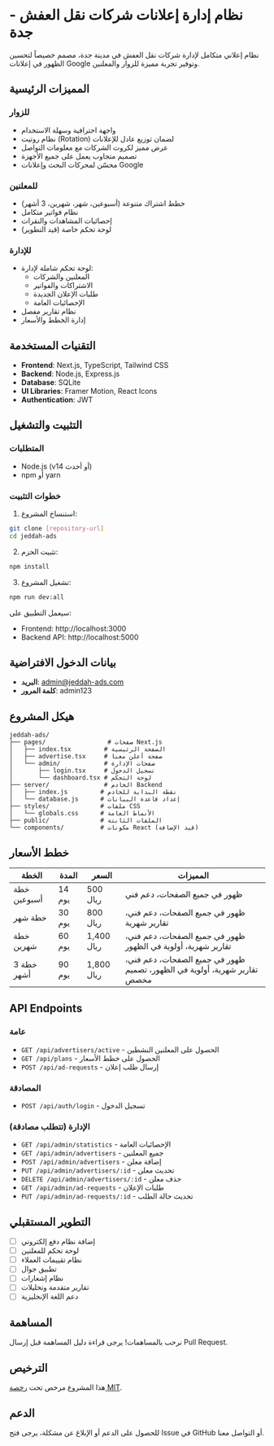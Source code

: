 # نظام إدارة إعلانات شركات نقل العفش - جدة

نظام إعلاني متكامل لإدارة شركات نقل العفش في مدينة جدة، مصمم خصيصاً لتحسين الظهور في إعلانات Google وتوفير تجربة مميزة للزوار والمعلنين.

## المميزات الرئيسية

### للزوار
- واجهة احترافية وسهلة الاستخدام
- نظام روتيت (Rotation) لضمان توزيع عادل للإعلانات
- عرض مميز لكروت الشركات مع معلومات التواصل
- تصميم متجاوب يعمل على جميع الأجهزة
- محسّن لمحركات البحث وإعلانات Google

### للمعلنين
- خطط اشتراك متنوعة (أسبوعين، شهر، شهرين، 3 أشهر)
- نظام فواتير متكامل
- إحصائيات المشاهدات والنقرات
- لوحة تحكم خاصة (قيد التطوير)

### للإدارة
- لوحة تحكم شاملة لإدارة:
  - المعلنين والشركات
  - الاشتراكات والفواتير
  - طلبات الإعلان الجديدة
  - الإحصائيات العامة
- نظام تقارير مفصل
- إدارة الخطط والأسعار

## التقنيات المستخدمة

- **Frontend**: Next.js, TypeScript, Tailwind CSS
- **Backend**: Node.js, Express.js
- **Database**: SQLite
- **UI Libraries**: Framer Motion, React Icons
- **Authentication**: JWT

## التثبيت والتشغيل

### المتطلبات
- Node.js (v14 أو أحدث)
- npm أو yarn

### خطوات التثبيت

1. استنساخ المشروع:
```bash
git clone [repository-url]
cd jeddah-ads
```

2. تثبيت الحزم:
```bash
npm install
```

3. تشغيل المشروع:
```bash
npm run dev:all
```

سيعمل التطبيق على:
- Frontend: http://localhost:3000
- Backend API: http://localhost:5000

## بيانات الدخول الافتراضية

- **البريد**: admin@jeddah-ads.com
- **كلمة المرور**: admin123

## هيكل المشروع

```
jeddah-ads/
├── pages/                 # صفحات Next.js
│   ├── index.tsx         # الصفحة الرئيسية
│   ├── advertise.tsx     # صفحة أعلن معنا
│   └── admin/            # صفحات الإدارة
│       ├── login.tsx     # تسجيل الدخول
│       └── dashboard.tsx # لوحة التحكم
├── server/               # الخادم Backend
│   ├── index.js         # نقطة البداية للخادم
│   └── database.js      # إعداد قاعدة البيانات
├── styles/              # ملفات CSS
│   └── globals.css      # الأنماط العامة
├── public/              # الملفات الثابتة
└── components/          # مكونات React (قيد الإضافة)
```

## خطط الأسعار

| الخطة | المدة | السعر | المميزات |
|------|-------|-------|-----------|
| خطة أسبوعين | 14 يوم | 500 ريال | ظهور في جميع الصفحات، دعم فني |
| خطة شهر | 30 يوم | 800 ريال | ظهور في جميع الصفحات، دعم فني، تقارير شهرية |
| خطة شهرين | 60 يوم | 1,400 ريال | ظهور في جميع الصفحات، دعم فني، تقارير شهرية، أولوية في الظهور |
| خطة 3 أشهر | 90 يوم | 1,800 ريال | ظهور في جميع الصفحات، دعم فني، تقارير شهرية، أولوية في الظهور، تصميم مخصص |

## API Endpoints

### عامة
- `GET /api/advertisers/active` - الحصول على المعلنين النشطين
- `GET /api/plans` - الحصول على خطط الأسعار
- `POST /api/ad-requests` - إرسال طلب إعلان

### المصادقة
- `POST /api/auth/login` - تسجيل الدخول

### الإدارة (تتطلب مصادقة)
- `GET /api/admin/statistics` - الإحصائيات العامة
- `GET /api/admin/advertisers` - جميع المعلنين
- `POST /api/admin/advertisers` - إضافة معلن
- `PUT /api/admin/advertisers/:id` - تحديث معلن
- `DELETE /api/admin/advertisers/:id` - حذف معلن
- `GET /api/admin/ad-requests` - طلبات الإعلان
- `PUT /api/admin/ad-requests/:id` - تحديث حالة الطلب

## التطوير المستقبلي

- [ ] إضافة نظام دفع إلكتروني
- [ ] لوحة تحكم للمعلنين
- [ ] نظام تقييمات العملاء
- [ ] تطبيق جوال
- [ ] نظام إشعارات
- [ ] تقارير متقدمة وتحليلات
- [ ] دعم اللغة الإنجليزية

## المساهمة

نرحب بالمساهمات! يرجى قراءة دليل المساهمة قبل إرسال Pull Request.

## الترخيص

هذا المشروع مرخص تحت [رخصة MIT](LICENSE).

## الدعم

للحصول على الدعم أو الإبلاغ عن مشكلة، يرجى فتح Issue في GitHub أو التواصل معنا.